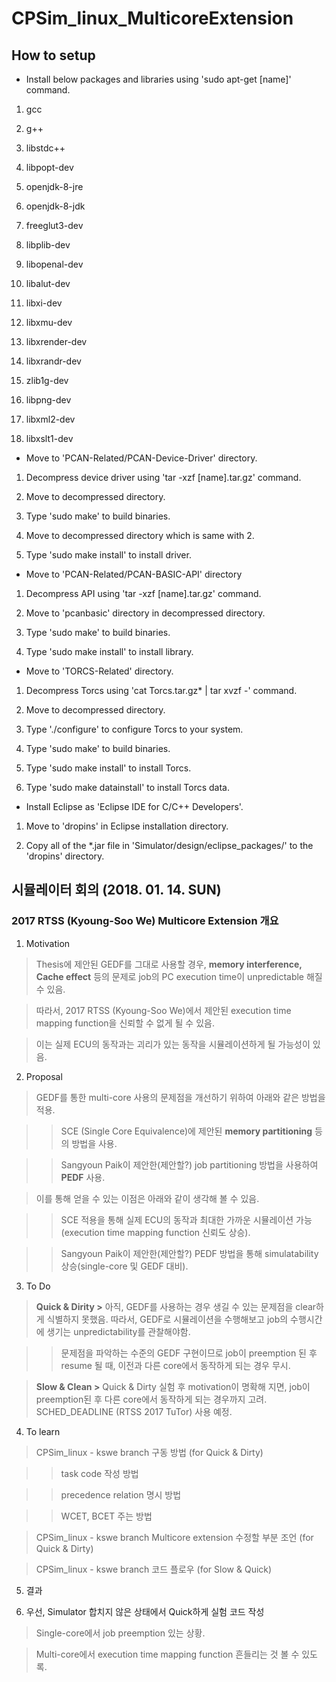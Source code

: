 # CPSim_linux_MulticoreExtension

## How to setup

- Install below packages and libraries using 'sudo apt-get [name]' command.

1. gcc

2. g++

3. libstdc++

4. libpopt-dev

5. openjdk-8-jre

6. openjdk-8-jdk

7. freeglut3-dev

8. libplib-dev

9. libopenal-dev

10. libalut-dev

11. libxi-dev

12. libxmu-dev

13. libxrender-dev

14. libxrandr-dev

15. zlib1g-dev

16. libpng-dev

17. libxml2-dev

18. libxslt1-dev

- Move to 'PCAN-Related/PCAN-Device-Driver' directory.

1. Decompress device driver using 'tar -xzf [name].tar.gz' command.

2. Move to decompressed directory.

3. Type 'sudo make' to build binaries.

4. Move to decompressed directory which is same with 2.

5. Type 'sudo make install' to install driver.

- Move to 'PCAN-Related/PCAN-BASIC-API' directory

1. Decompress API using 'tar -xzf [name].tar.gz' command.

2. Move to 'pcanbasic' directory in decompressed directory.

3. Type 'sudo make' to build binaries.

4. Type 'sudo make install' to install library.

- Move to 'TORCS-Related' directory.

1. Decompress Torcs using 'cat Torcs.tar.gz\* | tar xvzf -' command.

2. Move to decompressed directory.

3. Type './configure' to configure Torcs to your system.

4. Type 'sudo make' to build binaries.

5. Type 'sudo make install' to install Torcs.

6. Type 'sudo make datainstall' to install Torcs data.

- Install Eclipse as 'Eclipse IDE for C/C++ Developers'.

1. Move to 'dropins' in Eclipse installation directory.

2. Copy all of the \*.jar file in 'Simulator/design/eclipse_packages/' to the 'dropins' directory.

## 시뮬레이터 회의 (2018. 01. 14. SUN)

### 2017 RTSS (Kyoung-Soo We) Multicore Extension 개요

1. Motivation


> Thesis에 제안된 GEDF를 그대로 사용할 경우, **memory interference, Cache effect** 등의 문제로 job의 PC execution time이 unpredictable 해질 수 있음.


> 따라서, 2017 RTSS (Kyoung-Soo We)에서 제안된 execution time mapping function을 신뢰할 수 없게 될 수 있음.


> 이는 실제 ECU의 동작과는 괴리가 있는 동작을 시뮬레이션하게 될 가능성이 있음.


2. Proposal

> GEDF를 통한 multi-core 사용의 문제점을 개선하기 위하여 아래와 같은 방법을 적용.


>> SCE (Single Core Equivalence)에 제안된 **memory partitioning** 등의 방법을 사용.


>> Sangyoun Paik이 제안한(제안할?) job partitioning 방법을 사용하여 **PEDF** 사용.


> 이를 통해 얻을 수 있는 이점은 아래와 같이 생각해 볼 수 있음.


>> SCE 적용을 통해 실제 ECU의 동작과 최대한 가까운 시뮬레이션 가능(execution time mapping function 신뢰도 상승).


>> Sangyoun Paik이 제안한(제안할?) PEDF 방법을 통해 simulatability 상승(single-core 및 GEDF 대비).


3. To Do


> **Quick & Dirity >** 아직, GEDF를 사용하는 경우 생길 수 있는 문제점을 clear하게 식별하지 못했음. 따라서, GEDF로 시뮬레이션을 수행해보고 job의 수행시간에 생기는 unpredictability를 관찰해야함.


>> 문제점을 파악하는 수준의 GEDF 구현이므로 job이 preemption 된 후 resume 될 때, 이전과 다른 core에서 동작하게 되는 경우 무시.


> **Slow & Clean >** Quick & Dirty 실험 후 motivation이 명확해 지면, job이 preemption된 후 다른 core에서 동작하게 되는 경우까지 고려. SCHED_DEADLINE (RTSS 2017 TuTor) 사용 예정. 

4. To learn


> CPSim_linux - kswe branch 구동 방법 (for Quick & Dirty)


>> task code 작성 방법


>> precedence relation 명시 방법


>> WCET, BCET 주는 방법


> CPSim_linux - kswe branch Multicore extension 수정할 부분 조언 (for Quick & Dirty)


> CPSim_linux - kswe branch 코드 플로우 (for Slow & Quick)


5. 결과


1. 우선, Simulator 합치지 않은 상태에서 Quick하게 실험 코드 작성


> Single-core에서 job preemption 있는 상황.


> Multi-core에서 execution time mapping function 흔들리는 것 볼 수 있도록.


